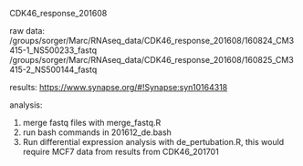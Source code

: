 CDK46_response_201608

raw data:
/groups/sorger/Marc/RNAseq_data/CDK46_response_201608/160824_CM3415-1_NS500233_fastq
/groups/sorger/Marc/RNAseq_data/CDK46_response_201608/160825_CM3415-2_NS500144_fastq

results:
https://www.synapse.org/#!Synapse:syn10164318

analysis:
1. merge fastq files with merge_fastq.R
2. run bash commands in 201612_de.bash
3. Run differential expression analysis with de_pertubation.R, this would require MCF7 data from results from CDK46_201701
